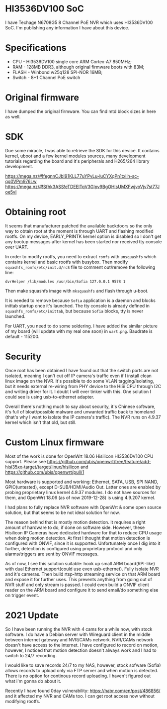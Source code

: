 # HI3536DV100 SoC

I have Techage N6708G5 8 Channel PoE NVR which uses HI3536DV100 SoC. I'm publishing any information I have about this device.

# Specifications

* CPU - HI3536DV100 single core ARM Cortex-A7 850MHz;
* RAM - 128MB DDR3, although original firmware boots with 83M;
* FLASH - Winbond w25q128 SPI-NOR 16MB;
* Switch - 8+1 Channel PoE switch

# Original firmware

I have dumped the original firmware. You can find mtd block sizes in here as well.

# SDK 

Due some miracle, I was able to retrieve the SDK for this device. It contains kernel, uboot and a few kernel modules sources, many development tutorials regarding the board and it's peripherals and H265/264 library development.

https://mega.nz/#!fegnnCJb!91KLL77uYPvLu-luCYXqPn1txlih-sc-qg0VPm976Lw
https://mega.nz/#!Sfhk3ASS!eTDEElTqV3Glpv9BgOHIsUMXFwjvoVjv7st77Joe5vI

# Obtaining root

It seems that manufacturer patched the available backdoors so the only way to obtain root at the moment is through UART and flashing modified rootfs. On my device, EARLY_PRINTK kernel option is disabled so I don't get any bootup messages after kernel has been started nor received tty console over UART.

In order to modify rootfs, you need to extract `romfs` with `unsquashfs` which contains kernel and basic rootfs with busybox. Then modify `squashfs_romfs/etc/init.d/rcS` file to comment out/remove the following line:

`dvrHelper /lib/modules /usr/bin/Sofia 127.0.0.1 9578 1`

Then make squashfs image with `mksquashfs` and flash through u-boot.

It is needed to remove because `Sofia` application is a daemon and blocks inittab startup once it's launched. The tty console is already defined in `squashfs_romfs/etc/inittab`, but because `Sofia` blocks, tty is never launched.

For UART, you need to do some soldering. I have added the similar picture of my board (will update with my real one soon) in `uart.png`. Baudrate is default - 115200.

# Security

Once root has been obtained I have found out that the switch ports are not isolated, meaning I can't cut off IP camera's traffic even if I install clean linux image on the NVR. It's possible to do some VLAN tagging/isolating, but it needs external re-wiring from PHY device to the HiSi CPU through I2C and writing driver for it. I doubt I will ever tinker with this. One solution I could see is using usb-to-ethernet adapter.

Overall there's nothing much to say about security, it's Chinese software, it's full of bloat/possible malware and unwanted traffic back to homeland (that's why I want to isolate the IP camera's traffic). The NVR runs on 4.9.37 kernel which isn't that old, but still.

# Custom Linux firmware

Most of the work is done for OpenWrt 18.06 Hisilicon HI3536DV100 CPU support. Please see https://github.com/ubis/openwrt/tree/feature/add-hisi35xx-target/target/linux/hisilicon and https://github.com/ubis/openwrt/pull/1

Most hardware is supported and working: Ethernet, SATA, USB, SPI NAND, GPIO(untested), except D-SUB/HDMI/Audio Out. Latter ones are enabled by probing proprietary linux kernel 4.9.37 modules. I do not have sources for them, and OpenWrt 18.06 (as of now 2019-12-28) is using 4.9.207 kernel.

I had plans to fully replace NVR software with OpenWrt & some open source solution, but that seems to be not ideal solution for now.

The reason behind that is mostly motion detection. It requires a right amount of hardware to do, if done on software side. However, these Hisilicon IP Cameras have dedicated hardware for that to reduce CPU usage when doing motion detection. At first I thought that motion detection is configured with ONVIF, since it is supported. Unfortunately once I dig into it further, detection is configured using proprietary protocol and only alarms/triggers are sent by ONVIF messages.

As of now, I see this solution suitable: hook up small ARM board(RPI-like) with dual Ethernet support(could use even usb-ethernet). Fully isolate NVR and it's cameras. Then build rtsp-http streaming service on that ARM board and expose it for further uses. This prevents anything from going out of NVR stuff and only stream is passed.
I could even build a ONVIF client reader on the ARM board and configure it to send email/do something else on trigger event.

# 2021 Update

So I have been running the NVR with 4 cams for a while now, with stock software. I do have a Debian server with Wireguard client in the middle between internet gateway and NVR/CAMs network. NVR/CAMs network doesn't have access to the internet. I have configured to record on motion, however, I noticed that motion detection doesn't always work and I had to switch to 24/7 recording.

I would like to save records 24/7 to my NAS, however, stock sofware (Sofia) allows records to upload only via FTP server and when motion is detected. There is no option for continous record uploading. I haven't figured out what i'm gonna do about it.

Recently I have found 0day vulnerability: https://habr.com/en/post/486856/ and it affected my NVR and CAMs too. I can get root access now without modifying rootfs.

